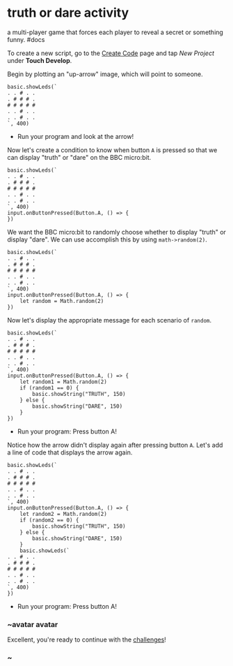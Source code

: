 # truth or dare activity

a multi-player game that forces each player to reveal a secret or something funny. #docs

To create a new script, go to the [Create Code](/microbit/create-code) page and tap *New Project* under **Touch Develop**.

Begin by plotting an "up-arrow" image, which will point to someone.

```
basic.showLeds(`
. . # . .
. # # # .
# # # # #
. . # . .
. . # . .
`, 400)
```

* Run your program and look at the arrow!

Now let's create a condition to know when button `A` is pressed so that we can display "truth" or "dare" on the BBC micro:bit.

```
basic.showLeds(`
. . # . .
. # # # .
# # # # #
. . # . .
. . # . .
`, 400)
input.onButtonPressed(Button.A, () => {
})
```

We want the BBC micro:bit to randomly choose whether to display "truth" or display "dare". We can use accomplish this by using `math->random(2)`.

```
basic.showLeds(`
. . # . .
. # # # .
# # # # #
. . # . .
. . # . .
`, 400)
input.onButtonPressed(Button.A, () => {
    let random = Math.random(2)
})
```

Now let's display the appropriate message for each scenario of `random`.

```
basic.showLeds(`
. . # . .
. # # # .
# # # # #
. . # . .
. . # . .
`, 400)
input.onButtonPressed(Button.A, () => {
    let random1 = Math.random(2)
    if (random1 == 0) {
        basic.showString("TRUTH", 150)
    } else {
        basic.showString("DARE", 150)
    }
})
```

* Run your program: Press button A!

Notice how the arrow didn't display again after pressing button `A`. Let's add a line of code that displays the arrow again.

```
basic.showLeds(`
. . # . .
. # # # .
# # # # #
. . # . .
. . # . .
`, 400)
input.onButtonPressed(Button.A, () => {
    let random2 = Math.random(2)
    if (random2 == 0) {
        basic.showString("TRUTH", 150)
    } else {
        basic.showString("DARE", 150)
    }
    basic.showLeds(`
. . # . .
. # # # .
# # # # #
. . # . .
. . # . .
`, 400)
})
```

* Run your program: Press button A!

### ~avatar avatar

Excellent, you're ready to continue with the [challenges](/microbit/lessons/truth-or-dare/challenges)!

### ~

